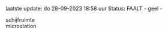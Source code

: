 laatste update: 
do 28-09-2023 18:58   uur 
Status: FAALT - geel - 
<div class="service Y">schijfruimte</div><div class="service Y">microstation</div>
